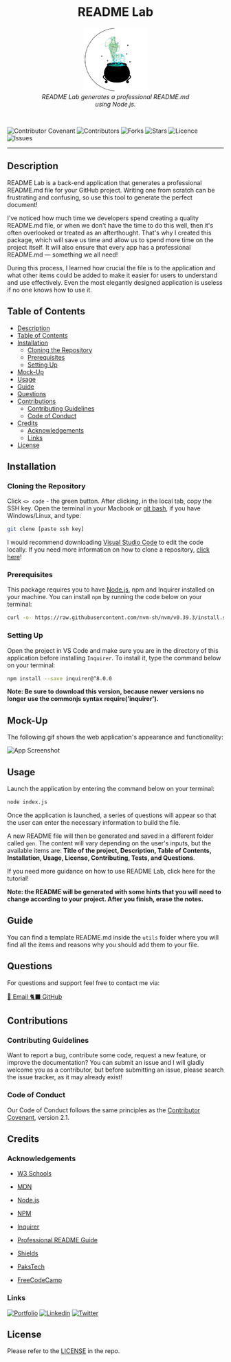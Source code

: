<h1 align="center"> README Lab </h1>

<p align="center">
    <img src="./assets/images/logo.png" alt="logo" width="150px" height="150px" />
  <br>
  <i>README Lab generates a professional README.md
    <br> using Node.js.</i>
  <br>
</p>
<br>

![Contributor Covenant](https://img.shields.io/badge/Contributor%20Covenant-2.1-success.svg)
![Contributors](https://img.shields.io/github/contributors/larigens/readme-lab?style=plastic&color=success)
![Forks](https://img.shields.io/github/forks/larigens/readme-lab?style=plastic&color=success)
![Stars](https://img.shields.io/github/stars/larigens/readme-lab?style=plastic&color=success)
![Licence](https://img.shields.io/github/license/larigens/readme-lab?style=plastic&color=success)
![Issues](https://img.shields.io/github/issues/larigens/readme-lab?style=plastic&color=success)

---
## Description

README Lab is a back-end application that generates a professional README.md file for your GitHub project. Writing one from scratch can be frustrating and confusing, so use this tool to generate the perfect document!

I've noticed how much time we developers spend creating a quality README.md file, or when we don't have the time to do this well, then it's often overlooked or treated as an afterthought. That's why I created this package, which will save us time and allow us to spend more time on the project itself. It will also ensure that every app has a professional README.md — something we all need!

During this process, I learned how crucial the file is to the application and what other items could be added to make it easier for users to understand and use effectively. Even the most elegantly designed application is useless if no one knows how to use it.

## Table of Contents
- [Description](#description)
- [Table of Contents](#table-of-contents)
- [Installation](#installation)
  - [Cloning the Repository](#cloning-the-repository)
  - [Prerequisites](#prerequisites)
  - [Setting Up](#setting-up)
- [Mock-Up](#mock-up)
- [Usage](#usage)
- [Guide](#guide)
- [Questions](#questions)
- [Contributions](#contributions)
  - [Contributing Guidelines](#contributing-guidelines)
  - [Code of Conduct](#code-of-conduct)
- [Credits](#credits)
  - [Acknowledgements](#acknowledgements)
  - [Links](#links)
- [License](#license)

## Installation

### Cloning the Repository

Click `<> code` - the green button. After clicking, in the local tab, copy the SSH key. Open the terminal in your Macbook or [git bash](https://git-scm.com/downloads), if you have Windows/Linux, and type:

```bash
git clone [paste ssh key]
```

I would recommend downloading [Visual Studio Code](https://code.visualstudio.com/download) to edit the code locally. If you need more information on how to clone a repository, [click here](https://docs.github.com/en/repositories/creating-and-managing-repositories/cloning-a-repository)!
### Prerequisites

This package requires you to have [Node.js](https://nodejs.org/en/download/), npm and Inquirer installed on your machine. You can install `npm` by running the code below on your terminal:

```bash
curl -o- https://raw.githubusercontent.com/nvm-sh/nvm/v0.39.3/install.sh | bash
```
### Setting Up

Open the project in VS Code and make sure you are in the directory of this application before installing `Inquirer`. To install it, type the command below on your terminal:

```bash
npm install --save inquirer@^8.0.0
```

**Note: Be sure to download this version, because newer versions no longer use the commonjs syntax require('inquirer').**

## Mock-Up

The following gif shows the web application's appearance and functionality:

![App Screenshot](./assets/images/demo.gif)

## Usage

Launch the application by entering the command below on your terminal:

```bash
node index.js
```

Once the application is launched, a series of questions will appear so that the user can enter the necessary information to build the file. 

A new README file will then be generated and saved in a different folder called `gen`. The content will vary depending on the user's inputs, but the available items are: **Title of the project, Description, Table of Contents, Installation, Usage, License, Contributing, Tests, and Questions**.

If you need more guidance on how to use README Lab, click here for the tutorial!

**Note: the README will be generated with some hints that you will need to change according to your project. After you finish, erase the notes.**

## Guide

You can find a template README.md inside the `utils` folder where you will find all the items and reasons why you should add them to your file.

## Questions

For questions and support feel free to contact me via:

<a href="mailto:larigens@gmail.com">📧 Email </a> 
<a href="https://github.com/larigens">🐈‍⬛ GitHub </a>

## Contributions
### Contributing Guidelines

Want to report a bug, contribute some code, request a new feature, or improve the documentation? You can submit an issue and I will gladly welcome you as a contributor, but before submitting an issue, please search the issue tracker, as it may already exist!

### Code of Conduct

Our Code of Conduct follows the same principles as the [Contributor Covenant](https://www.contributor-covenant.org/version/2/1/code_of_conduct/), version 2.1.

## Credits
### Acknowledgements

- [W3 Schools](https://www.w3schools.com)

- [MDN](https://developer.mozilla.org/en-US/)

- [Node.js](https://nodejs.org/en/)
  
- [NPM](https://www.npmjs.com/)
  
- [Inquirer](https://www.npmjs.com/package/inquirer)
  
- [Professional README Guide](https://coding-boot-camp.github.io/full-stack/github/professional-readme-guide)
  
- [Shields](https://shields.io/)
  
- [PaksTech](https://pakstech.com/blog/inquirer-js/)
  
- [FreeCodeCamp](https://www.freecodecamp.org/news/how-to-write-a-good-readme-file/)

### Links

[![Portfolio](https://img.shields.io/badge/my_portfolio-000?style=flat&logo=ko-fi&logoColor=white)](https://larigens.github.io/lari-gui/)
[![Linkedin](https://img.shields.io/badge/linkedin-0A66C2?style=flat&logo=linkedin&logoColor=white)](https://www.linkedin.com/in/lari-gui/)
[![Twitter](https://img.shields.io/badge/twitter-1DA1F2?style=flat&logo=twitter&logoColor=white)](https://twitter.com/coffeebr_eak)

## License

Please refer to the [LICENSE](https://choosealicense.com/licenses/mit/) in the repo.
